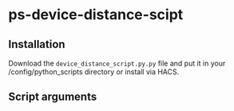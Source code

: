 # ps-device-distance-scipt


## Installation

Download the `device_distance_script.py.py` file and put it in your /config/python_scripts directory or install via HACS.

## Script arguments


